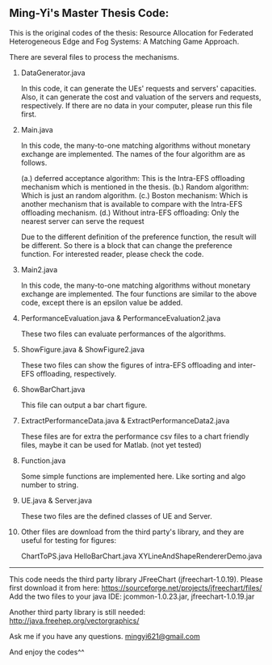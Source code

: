 Ming-Yi's Master Thesis Code:
-----

This is the original codes of the thesis: Resource Allocation for Federated Heterogeneous Edge and Fog Systems: A Matching Game Approach.

There are several files to process the mechanisms.

1. DataGenerator.java 

	In this code, it can generate the UEs' requests and servers' capacities. Also, it can generate the cost and valuation of the servers and requests, respectively. If there are no data in your computer, please run this file first.

2. Main.java
	
	In this code, the many-to-one matching algorithms without monetary exchange are implemented. The names of the four algorithm are as follows.

	(a.) deferred acceptance algorithm: This is the Intra-EFS offloading mechanism which is mentioned in the thesis.
	(b.) Random algorithm: Which is just an random algorithm.
	(c.) Boston mechanism: Which is another mechanism that is available to compare with the Intra-EFS offloading mechanism.
	(d.) Without intra-EFS offloading: Only the nearest server can serve the request

	Due to the different definition of the preference function, the result will be different. So there is a block that can change the preference function. For interested reader, please check the code.

3. Main2.java
	
	In this code, the many-to-one matching algorithms without monetary exchange are implemented. The four functions are similar to the above code, except there is an epsilon value be added.

4. PerformanceEvaluation.java & PerformanceEvaluation2.java

	These two files can evaluate performances of the algorithms.

5. ShowFigure.java & ShowFigure2.java

	These two files can show the figures of intra-EFS offloading and inter-EFS offloading, respectively.

6. ShowBarChart.java

	This file can output a bar chart figure.

7. ExtractPerformanceData.java & ExtractPerformanceData2.java

	These files are for extra the performance csv files to a chart friendly files, maybe it can be used for Matlab. (not yet tested)

8. Function.java 

	Some simple functions are implemented here. Like sorting and algo number to string.

9. UE.java & Server.java

	These two files are the defined classes of UE and Server.

9. Other files are download from the third party's library, and they are useful for testing for figures:

	ChartToPS.java
	HelloBarChart.java
	XYLineAndShapeRendererDemo.java

------

This code needs the third party library JFreeChart (jfreechart-1.0.19).
Please first download it from here: https://sourceforge.net/projects/jfreechart/files/
Add the two files to your java IDE: jcommon-1.0.23.jar, jfreechart-1.0.19.jar

Another third party library is still needed: http://java.freehep.org/vectorgraphics/

Ask me if you have any questions. mingyi621@gmail.com

And enjoy the codes^^